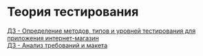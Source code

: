 # Теория тестирования
[ДЗ - Определение методов, типов и уровней тестирования для приложения интернет-магазин](https://docs.google.com/spreadsheets/d/1RfFbfonEk89Rbne2C4ssxm00NuyWqmxo03EOC9MDPx0/edit?usp=sharing)  
[ДЗ - Анализ требований и макета](https://docs.google.com/spreadsheets/d/1wX2qCJqQyp_OOF9h3-ujmtKv07-3to5K4L-RFZjKZwI/edit?usp=sharing)

